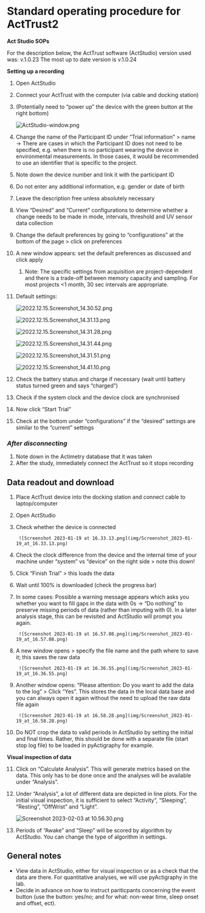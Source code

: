 # Standard operating procedure for ActTrust2



**Act Studio SOPs**

For the description below, the ActTrust software (ActStudio) version used was: v.1.0.23
The most up to date version is v.1.0.24



**Setting up a recording**

1. Open ActStudio
2. Connect your ActTrust with the computer (via cable and docking station)
3. (Potentially need to “power up” the device with the green button at the right bottom)
    
    ![ActStudio-window.png](img/ActStudio-window.png)
    
4. Change the name of the Participant ID under “Trial information” > name
    -> There are cases in which the Participant ID does not need to be specified, e.g. when there is no participant wearing the device in environmental measurements. In those cases, it would be recommended to use an identifier that is specific to the project.
5. Note down the device number and link it with the participant ID
6. Do not enter any additional information, e.g. gender or date of birth
7. Leave the description free unless absolutely necessary
8. View “Desired” and “Current” configurations to determine whether a change needs to be made in mode, intervals, threshold and UV sensor data collection
9. Change the default preferences by going to “configurations” at the bottom of the page > click on preferences
10. A new window appears: set the default preferences as discussed and click apply  
    1. Note: The specific settings from acquisition are project-dependent and there is a trade-off between memory capacity and sampling. For most projects <1 month, 30 sec intervals are appropriate.
11. Default settings:
    
    ![2022.12.15.Screenshot_14.30.52.png](img/2022.12.15.Screenshot_14.30.52.png)
    
    ![2022.12.15.Screenshot_14.31.13.png](img/2022.12.15.Screenshot_14.31.13.png)
    
    ![2022.12.15.Screenshot_14.31.28.png](img/2022.12.15.Screenshot_14.31.28.png)
    
    ![2022.12.15.Screenshot_14.31.44.png](img/2022.12.15.Screenshot_14.31.44.png)
    
    ![2022.12.15.Screenshot_14.31.51.png](img/2022.12.15.Screenshot_14.31.51.png)
    
    ![2022.12.15.Screenshot_14.41.10.png](img/2022.12.15.Screenshot_14.41.10.png)
    
12. Check the battery status and charge if necessary (wait until battery status turned green and says “charged”)
13. Check if the system clock and the device clock are synchronised
14. Now click “Start Trial” 
15. Check at the bottom under “configurations” if the “desired” settings are similar to the “current” settings
    
### *After disconnecting*
    
1. Note down in the Actimetry database that it was taken
2. After the study, immediately connect the ActTrust so it stops recording
    
    
## Data readout and download
    
1. Place ActTrust device into the docking station and connect cable to laptop/computer
2. Open ActStudio
3. Check whether the device is connected
        
        ![Screenshot 2023-01-19 at 16.33.13.png](img/Screenshot_2023-01-19_at_16.33.13.png)
        
4. Check the clock difference from the device and the internal time of your machine under “system” vs “device” on the right side > note this down!
5. Click “Finish Trial” > this loads the data
6. Wait until 100% is downloaded (check the progress bar)
7. In some cases: Possible a warning message appears which asks you whether you want to fill gaps in the data with 0s -> “Do nothing” to preserve missing periods of data (rather than imputing with 0). In a later analysis stage, this can be revisited and ActStudio will prompt you again.
        
        ![Screenshot 2023-01-19 at 16.57.08.png](img/Screenshot_2023-01-19_at_16.57.08.png)
        
8. A new window opens > specify the file name and the path where to save it; this saves the raw data
        
        ![Screenshot 2023-01-19 at 16.36.55.png](img/Screenshot_2023-01-19_at_16.36.55.png)
        
9. Another window opens: “Please attention: Do you want to add the data to the log” > Click “Yes”. This stores the data in the local data base and you can always open it again without the need to upload the raw data file again
        
        ![Screenshot 2023-01-19 at 16.58.28.png](img/Screenshot_2023-01-19_at_16.58.28.png)
        
10. Do NOT crop the data to valid periods in ActStudio by setting the initial and final times. Rather, this should be done with a separate file (start stop log file) to be loaded in pyActigraphy for example.
    
**Visual inspection of data**
    
11. Click on “Calculate Analysis”. This will generate metrics based on the data. This only has to be done once and the analyses will be available under “Analysis”.
12. Under “Analysis”, a lot of different data are depicted in line plots. For the initial visual inspection, it is sufficient to select “Activity”, “Sleeping”, “Resting”, “OffWrist” and “Light”.
    
    ![Screenshot 2023-02-03 at 10.56.30.png](img/Screenshot_2023-02-03_at_10.56.30.png)
    
13. Periods of “Awake” and “Sleep” will be scored by algorithm by ActStudio. You can change the type of algorithm in settings.
    

## General notes
- View data in ActStudio, either for visual inspection or as a check that the data are there. For quantitative analyses, we will use pyActigraphy in the lab.
- Decide in advance on how to instruct pariticpants concerning the event button (use the button: yes/no; and for what: non-wear time, sleep onset and offset, ect).
